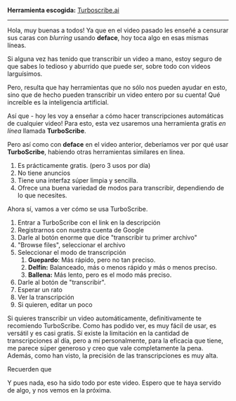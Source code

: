 **Herramienta escogida:** [Turboscribe.ai](https://turboscribe.ai)

---

Hola, muy buenas a todos! Ya que en el video pasado les enseñé a censurar sus caras con *blurring* usando **deface**, hoy toca algo en esas mismas líneas.

Si alguna vez has tenido que transcribir un video a mano, estoy seguro de que sabes lo tedioso y aburrido que puede ser, sobre todo con videos larguísimos.

Pero, resulta que hay herramientas que no sólo nos pueden ayudar en esto, sino que de hecho pueden transcribir un video entero por su cuenta! Qué increíble es la inteligencia artificial.

Así que - hoy les voy a enseñar a cómo hacer transcripciones automáticas de cualquier video! Para esto, esta vez usaremos una herramienta gratis *en línea* llamada **TurboScribe**.

Pero así como con **deface** en el video anterior, deberíamos ver por qué usar **TurboScribe**, habiendo otras herramientas similares en línea.

1. Es prácticamente gratis. (pero 3 usos por día)
2. No tiene anuncios
3. Tiene una interfaz súper limpia y sencilla.
4. Ofrece una buena variedad de modos para transcribir, dependiendo de lo que necesites.

Ahora sí, vamos a ver cómo se usa TurboScribe.

1. Entrar a TurboScribe con el link en la descripción
2. Registrarnos con nuestra cuenta de Google
3. Darle al botón enorme que dice "transcribir tu primer archivo"
4. "Browse files", seleccionar el archivo
5. Seleccionar el modo de transcripción
	1. **Guepardo**: Más rápido, pero no tan preciso.
	2. **Delfín:** Balanceado, más o menos rápido y más o menos preciso.
	3. **Ballena:** Más lento, pero es el modo más preciso.
6. Darle al botón de "transcribir".
7. Esperar un rato
8. Ver la transcripción
9. Si quieren, editar un poco

Si quieres transcribir un video automáticamente, definitivamente te recomiendo TurboScribe. Como has podido ver, es muy fácil de usar, es versátil y es casi gratis. Sí existe la limitación en la cantidad de transcripciones al día, pero a mí personalmente, para la eficacia que tiene, me parece súper generoso y creo que vale completamente la pena. Además, como han visto, la precisión de las transcripciones es muy alta.

Recuerden que 

Y pues nada, eso ha sido todo por este video. Espero que te haya servido de algo, y nos vemos en la próxima.
